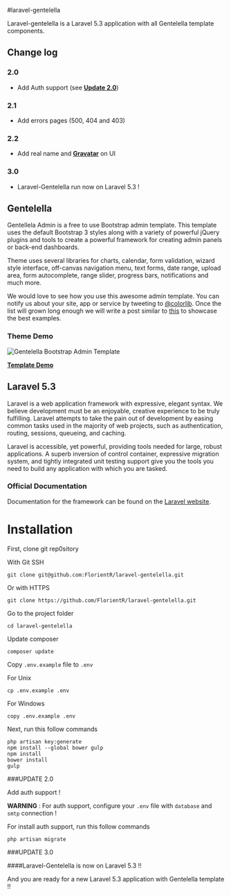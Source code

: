 #laravel-gentelella

Laravel-gentelella is a Laravel 5.3 application with all Gentelella template components.

## Change log
### 2.0
- Add Auth support (see **[Update 2.0](#update-20)**)

### 2.1
- Add errors pages (500, 404 and 403)

### 2.2
- Add real name and **[Gravatar](https://github.com/thomaswelton/laravel-gravatar)** on UI

### 3.0
- Laravel-Gentelella run now on Laravel 5.3 !

## Gentelella

Gentellela Admin is a free to use Bootstrap admin template.
This template uses the default Bootstrap 3 styles along with a variety of powerful jQuery plugins and tools to create a powerful framework for creating admin panels or back-end dashboards.

Theme uses several libraries for charts, calendar, form validation, wizard style interface, off-canvas navigation menu, text forms, date range, upload area, form autocomplete, range slider, progress bars, notifications and much more.

We would love to see how you use this awesome admin template. You can notify us about your site, app or service by tweeting to [@colorlib](https://twitter.com/colorlib). Once the list will grown long enough we will write a post similar to [this](https://colorlib.com/wp/avada-theme-examples/) to showcase the best examples.


### Theme Demo
![Gentelella Bootstrap Admin Template](https://cdn.colorlib.com/wp/wp-content/uploads/sites/2/gentelella-admin-template-preview.jpg "Gentelella Theme Browser Preview")

**[Template Demo](https://colorlib.com/polygon/gentelella/index.html)**


## Laravel 5.3

Laravel is a web application framework with expressive, elegant syntax. We believe development must be an enjoyable, creative experience to be truly fulfilling. Laravel attempts to take the pain out of development by easing common tasks used in the majority of web projects, such as authentication, routing, sessions, queueing, and caching.

Laravel is accessible, yet powerful, providing tools needed for large, robust applications. A superb inversion of control container, expressive migration system, and tightly integrated unit testing support give you the tools you need to build any application with which you are tasked.

### Official Documentation

Documentation for the framework can be found on the [Laravel website](http://laravel.com/docs/5.3).


# Installation

First, clone git rep0sitory

With Git SSH
```
git clone git@github.com:FlorientR/laravel-gentelella.git
```

Or with HTTPS
```
git clone https://github.com/FlorientR/laravel-gentelella.git
```

Go to the project folder 
```
cd laravel-gentelella
```

Update composer 
```
composer update
```

Copy ```.env.example``` file to ```.env```

For Unix
```
cp .env.example .env
```
For Windows
```
copy .env.example .env
```

Next, run this follow commands

```
php artisan key:generate
npm install --global bower gulp
npm install
bower install
gulp
```

###UPDATE 2.0

Add auth support !

**WARNING** : For auth support, configure your ```.env``` file with ```database``` and ```smtp``` connection !

For install auth support, run this follow commands

```
php artisan migrate
```

###UPDATE 3.0

####Laravel-Gentelella is now on Laravel 5.3 !!

And you are ready for a new Laravel 5.3 application with Gentelella template !!

